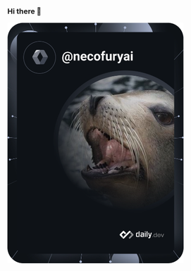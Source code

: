 ### Hi there 👋
<a href="https://app.daily.dev/DailyDevTips"><img src="https://github.com/necofuryai/necofuryai/blob/master/devcard.svg" width="400" alt="Mashu Sakai's Dev Card"/></a>
<!--
**necofuryai/necofuryai** is a ✨ _special_ ✨ repository because its `README.md` (this file) appears on your GitHub profile.

Here are some ideas to get you started:

- 🔭 I’m currently working on ...
- 🌱 I’m currently learning ...
- 👯 I’m looking to collaborate on ...
- 🤔 I’m looking for help with ...
- 💬 Ask me about ...
- 📫 How to reach me: ...
- 😄 Pronouns: ...
- ⚡ Fun fact: ...
-->
